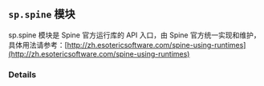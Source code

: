 
## `sp.spine` 模块






sp.spine 模块是 Spine 官方运行库的 API 入口，由 Spine 官方统一实现和维护，具体用法请参考：[http://zh.esotericsoftware.com/spine-using-runtimes](http://zh.esotericsoftware.com/spine-using-runtimes)






### Details




